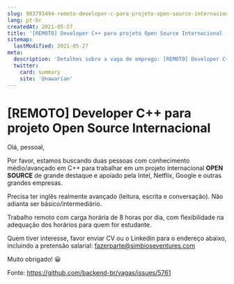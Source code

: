 ```yaml
---
slug: 903793494-remoto-developer-c-para-projeto-open-source-internacional
lang: pt-br
createdAt: 2021-05-27
title: '[REMOTO] Developer C++ para projeto Open Source Internacional - Vaga de Emprego'
sitemap:
  lastModified: 2021-05-27
meta:
  description: 'Detalhes sobre a vaga de emprego: [REMOTO] Developer C++ para projeto Open Source Internacional'
  twitter:
    card: summary
    site: '@nawarian'
---
```


# [REMOTO] Developer C++ para projeto Open Source Internacional

Olá, pessoal,

Por favor, estamos buscando duas pessoas com conhecimento médio/avançado em C++ para trabalhar em um projeto internacional **OPEN SOURCE** de grande destaque e apoiado pela Intel, Netflix, Google e outras grandes empresas.

Precisa ter inglês realmente avançado (leitura, escrita e conversação). Não adianta ser básico/intermediário.

Trabalho remoto com carga horária de 8 horas por dia, com flexibilidade na adequação dos horários para quem for estudante.

Quem tiver interesse, favor enviar CV ou o Linkedin para o endereço abaixo, incluindo a pretensão salarial:
fazerparte@simbioseventures.com

Muito obrigado! 😀

Fonte: https://github.com/backend-br/vagas/issues/5761